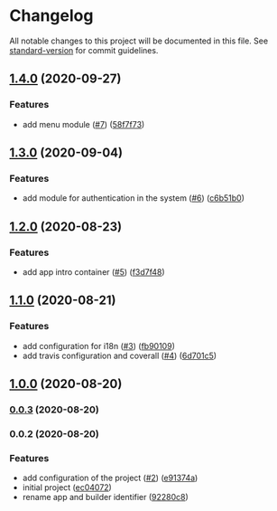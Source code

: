 # Changelog

All notable changes to this project will be documented in this file. See [standard-version](https://github.com/conventional-changelog/standard-version) for commit guidelines.

## [1.4.0](https://github.com/Alver23/cas-entertainment-app-mobile/compare/v1.3.0...v1.4.0) (2020-09-27)


### Features

* add menu module ([#7](https://github.com/Alver23/cas-entertainment-app-mobile/issues/7)) ([58f7f73](https://github.com/Alver23/cas-entertainment-app-mobile/commit/58f7f73ff4337806696ca14bef706bd7ded56a25))

## [1.3.0](https://github.com/Alver23/cas-entertainment-app-mobile/compare/v1.2.0...v1.3.0) (2020-09-04)


### Features

* add module for authentication in the system ([#6](https://github.com/Alver23/cas-entertainment-app-mobile/issues/6)) ([c6b51b0](https://github.com/Alver23/cas-entertainment-app-mobile/commit/c6b51b0c0e82fda154be325322a17ea3c073e437))

## [1.2.0](https://github.com/Alver23/cas-entertainment-app-mobile/compare/v1.1.0...v1.2.0) (2020-08-23)


### Features

* add app intro container ([#5](https://github.com/Alver23/cas-entertainment-app-mobile/issues/5)) ([f3d7f48](https://github.com/Alver23/cas-entertainment-app-mobile/commit/f3d7f48259281c6abf448ba2a148a0105447c913))

## [1.1.0](https://github.com/Alver23/cas-entertainment-app-mobile/compare/v1.0.0...v1.1.0) (2020-08-21)


### Features

* add configuration for i18n ([#3](https://github.com/Alver23/cas-entertainment-app-mobile/issues/3)) ([fb90109](https://github.com/Alver23/cas-entertainment-app-mobile/commit/fb90109b58170191db1dcbe2055fea4f065e86c1))
* add travis configuration and coverall ([#4](https://github.com/Alver23/cas-entertainment-app-mobile/issues/4)) ([6d701c5](https://github.com/Alver23/cas-entertainment-app-mobile/commit/6d701c55f09eac892bc14b6955ea40addf080433))

## [1.0.0](https://github.com/Alver23/cas-entertainment-app-mobile/compare/v0.0.3...v1.0.0) (2020-08-20)

### [0.0.3](https://github.com/Alver23/cas-entertainment-app-mobile/compare/v0.0.2...v0.0.3) (2020-08-20)

### 0.0.2 (2020-08-20)


### Features

* add configuration of the project ([#2](https://github.com/Alver23/cas-entertainment-app-mobile/issues/2)) ([e91374a](https://github.com/Alver23/cas-entertainment-app-mobile/commit/e91374a268d8928b503b032774d87cfe02d7eddd))
* initial project ([ec04072](https://github.com/Alver23/cas-entertainment-app-mobile/commit/ec04072cb4026d32a2e5bc2d62744741e3923f61))
* rename app and builder identifier ([92280c8](https://github.com/Alver23/cas-entertainment-app-mobile/commit/92280c8895c49202e6587dc6a13a58d2458b7ef3))
